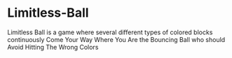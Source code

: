 # Limitless-Ball
Limitless Ball is a game where several different types of colored blocks continuously Come Your Way Where You Are the Bouncing Ball who should Avoid Hitting The Wrong Colors
